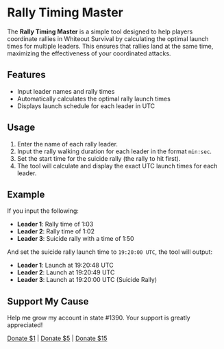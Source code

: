 # Rally Timing Master

The **Rally Timing Master** is a simple tool designed to help players coordinate rallies in Whiteout Survival by calculating the optimal launch times for multiple leaders. This ensures that rallies land at the same time, maximizing the effectiveness of your coordinated attacks.

## Features
- Input leader names and rally times
- Automatically calculates the optimal rally launch times
- Displays launch schedule for each leader in UTC

## Usage
1. Enter the name of each rally leader.
2. Input the rally walking duration for each leader in the format `min:sec`.
3. Set the start time for the suicide rally (the rally to hit first).
4. The tool will calculate and display the exact UTC launch times for each leader.

## Example
If you input the following:
- **Leader 1**: Rally time of 1:03
- **Leader 2**: Rally time of 1:02
- **Leader 3**: Suicide rally with a time of 1:50

And set the suicide rally launch time to `19:20:00 UTC`, the tool will output:
- **Leader 1**: Launch at 19:20:48 UTC
- **Leader 2**: Launch at 19:20:49 UTC
- **Leader 3**: Launch at 19:20:00 UTC (Suicide Rally)

## Support My Cause

Help me grow my account in state #1390. Your support is greatly appreciated!

[Donate $1](https://www.paypal.com/paypalme/onpageleads/1) | [Donate $5](https://www.paypal.com/paypalme/onpageleads/5) | [Donate $15](https://www.paypal.com/paypalme/onpageleads/15)
